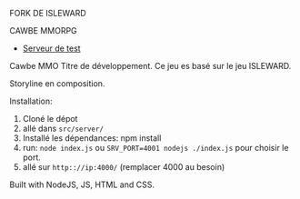 FORK DE ISLEWARD

CAWBE MMORPG 

* [Serveur de test](https://cawbemmo.00stack.in/)

Cawbe MMO Titre de développement.
Ce jeu es basé sur le jeu ISLEWARD.

Storyline en composition.

Installation:

1. Cloné le dépot
2. allé dans `src/server/`
3. Installé les dépendances: npm install
4. run: `node index.js` ou `SRV_PORT=4001 nodejs ./index.js` pour choisir le port.
5. allé sur `http:://ip:4000/` (remplacer 4000 au besoin)

Built with NodeJS, JS, HTML and CSS.

